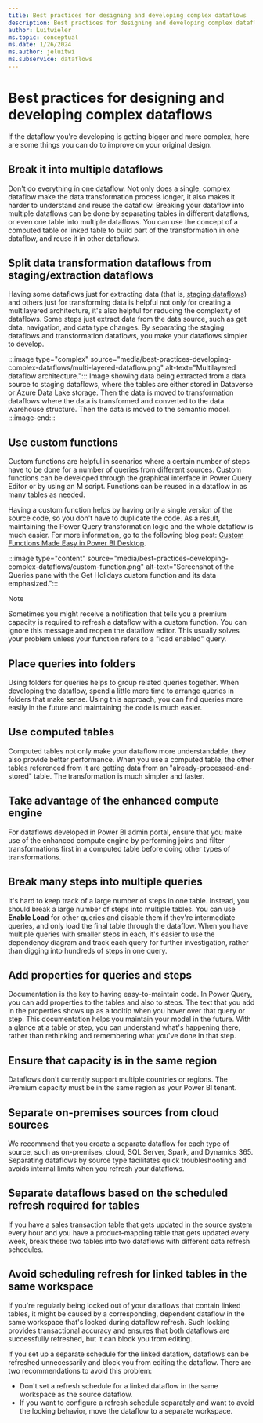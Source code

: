 ```yaml
---
title: Best practices for designing and developing complex dataflows
description: Best practices for designing and developing complex dataflows
author: Luitwieler
ms.topic: conceptual
ms.date: 1/26/2024
ms.author: jeluitwi
ms.subservice: dataflows
---
```


# Best practices for designing and developing complex dataflows

If the dataflow you're developing is getting bigger and more complex, here are some things you can do to improve on your original design.

## Break it into multiple dataflows

Don't do everything in one dataflow. Not only does a single, complex dataflow make the data transformation process longer, it also makes it harder to understand and reuse the dataflow. Breaking your dataflow into multiple dataflows can be done by separating tables in different dataflows, or even one table into multiple dataflows. You can use the concept of a computed table or linked table to build part of the transformation in one dataflow, and reuse it in other dataflows.

## Split data transformation dataflows from staging/extraction dataflows

Having some dataflows just for extracting data (that is, [staging dataflows](best-practices-for-dimensional-model-using-dataflows.md#staging-dataflows)) and others just for transforming data is helpful not only for creating a multilayered architecture, it's also helpful for reducing the complexity of dataflows. Some steps just extract data from the data source, such as get data, navigation, and data type changes. By separating the staging dataflows and transformation dataflows, you make your dataflows simpler to develop.

:::image type="complex" source="media/best-practices-developing-complex-dataflows/multi-layered-dataflow.png" alt-text="Multilayered dataflow architecture.":::
   Image showing data being extracted from a data source to staging dataflows, where the tables are either stored in Dataverse or Azure Data Lake storage. Then the data is moved to transformation dataflows where the data is transformed and converted to the data warehouse structure. Then the data is moved to the semantic model.
:::image-end:::

## Use custom functions

Custom functions are helpful in scenarios where a certain number of steps have to be done for a number of queries from different sources. Custom functions can be developed through the graphical interface in Power Query Editor or by using an M script. Functions can be reused in a dataflow in as many tables as needed.

Having a custom function helps by having only a single version of the source code, so you don't have to duplicate the code. As a result, maintaining the Power Query transformation logic and the whole dataflow is much easier. For more information, go to the following blog post: [Custom Functions Made Easy in Power BI Desktop](https://radacad.com/custom-functions-made-easy-in-power-bi-desktop#:~:text=It%20is%20easy%20to%20consume,the%20output%20column%20as%20Holidays.).

:::image type="content" source="media/best-practices-developing-complex-dataflows/custom-function.png" alt-text="Screenshot of the Queries pane with the Get Holidays custom function and its data emphasized.":::

> [!NOTE]
> Sometimes you might receive a notification that tells you a premium capacity is required to refresh a dataflow with a custom function. You can ignore this message and reopen the dataflow editor. This usually solves your problem unless your function refers to a "load enabled" query.

## Place queries into folders

Using folders for queries helps to group related queries together. When developing the dataflow, spend a little more time to arrange queries in folders that make sense. Using this approach, you can find queries more easily in the future and maintaining the code is much easier.

## Use computed tables

Computed tables not only make your dataflow more understandable, they also provide better performance. When you use a computed table, the other tables referenced from it are getting data from an "already-processed-and-stored" table. The transformation is much simpler and faster.

## Take advantage of the enhanced compute engine

For dataflows developed in Power BI admin portal, ensure that you make use of the enhanced compute engine by performing joins and filter transformations first in a computed table before doing other types of transformations.

## Break many steps into multiple queries

It's hard to keep track of a large number of steps in one table. Instead, you should break a large number of steps into multiple tables. You can use **Enable Load** for other queries and disable them if they're intermediate queries, and only load the final table through the dataflow. When you have multiple queries with smaller steps in each, it's easier to use the dependency diagram and track each query for further investigation, rather than digging into hundreds of steps in one query.

## Add properties for queries and steps

Documentation is the key to having easy-to-maintain code. In Power Query, you can add properties to the tables and also to steps. The text that you add in the properties shows up as a tooltip when you hover over that query or step. This documentation helps you maintain your model in the future. With a glance at a table or step, you can understand what's happening there, rather than rethinking and remembering what you've done in that step.

## Ensure that capacity is in the same region

Dataflows don't currently support multiple countries or regions. The Premium capacity must be in the same region as your Power BI tenant.

## Separate on-premises sources from cloud sources

We recommend that you create a separate dataflow for each type of source, such as on-premises, cloud, SQL Server, Spark, and Dynamics 365. Separating dataflows by source type facilitates quick troubleshooting and avoids internal limits when you refresh your dataflows.

## Separate dataflows based on the scheduled refresh required for tables

If you have a sales transaction table that gets updated in the source system every hour and you have a product-mapping table that gets updated every week, break these two tables into two dataflows with different data refresh schedules.

## Avoid scheduling refresh for linked tables in the same workspace

If you're regularly being locked out of your dataflows that contain linked tables, it might be caused by a corresponding, dependent dataflow in the same workspace that's locked during dataflow refresh. Such locking provides transactional accuracy and ensures that both dataflows are successfully refreshed, but it can block you from editing.

If you set up a separate schedule for the linked dataflow, dataflows can be refreshed unnecessarily and block you from editing the dataflow. There are two recommendations to avoid this problem:

- Don't set a refresh schedule for a linked dataflow in the same workspace as the source dataflow.
- If you want to configure a refresh schedule separately and want to avoid the locking behavior, move the dataflow to a separate workspace.
